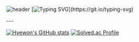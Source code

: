 ![header](https://capsule-render.vercel.app/api?type=waving&color=85CCDD&text=&animation=twinkling&height=80)
[![Typing SVG](https://readme-typing-svg.demolab.com?font=Alkatra&weight=500&size=45&duration=4000&pause=3&color=85CCDD&center=false&vCenter=false&multiline=true&repeat=true&width=1000&height=100&lines=Welcome+to+Koohyewon's+GitHub!)](https://git.io/typing-svg)

<div align="left">
---

[![Hyewon's GitHub stats](https://github-readme-stats.vercel.app/api?username=Koohyewon&count_private=true&theme=transparent&show_icons=true)](https://github.com/Koohyewon/github-readme-stats)
[![Solved.ac Profile](http://mazassumnida.wtf/api/v2/generate_badge?boj=khw6746)](https://solved.ac/khw6746/)

